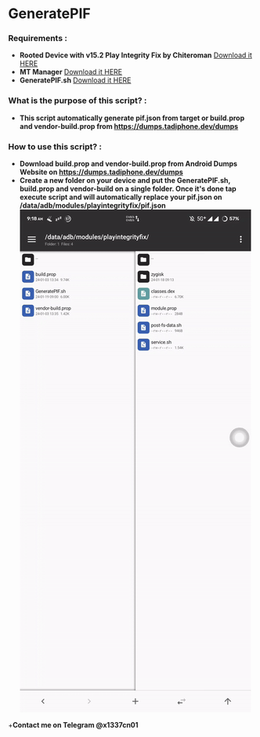 # GeneratePIF

### Requirements :
+ **Rooted Device with v15.2 Play Integrity Fix by Chiteroman** [Download it HERE](https://github.com/chiteroman/PlayIntegrityFix/releases/download/v15.2/PlayIntegrityFix_v15.2.zip)
+ **MT Manager** [Download it HERE](https://github.com/x1337cn/GeneratePIF/releases/download/v0.1/MT.Manager.apk)
+ **GeneratePIF.sh** [Download it HERE](https://github.com/x1337cn/GeneratePIF/releases/download/v0.1/GeneratePIF.sh)

### What is the purpose of this script? :
+ **This script automatically generate pif.json from target or build.prop and vendor-build.prop from  https://dumps.tadiphone.dev/dumps** 

### How to use this script? :
+ **Download build.prop and vendor-build.prop from Android Dumps Website on https://dumps.tadiphone.dev/dumps**
+ **Create a new folder on your device and put the GeneratePIF.sh, build.prop and vendor-build on a single folder. Once it's done tap execute script and will automatically replace your pif.json on /data/adb/modules/playintegrityfix/pif.json**
![](https://github.com/x1337cn/GeneratePIF/blob/main/screen-20240119-091915-ezgif.com-video-to-gif-converter.gif)

+**Contact me on Telegram @x1337cn01** 
